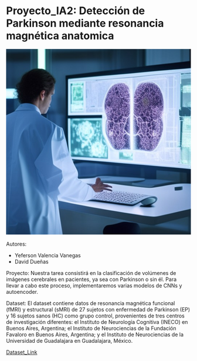 # Proyecto_IA2: Detección de Parkinson mediante resonancia magnética anatomica
![Banner](Baner.jpeg)

Autores:
- Yeferson Valencia Vanegas
- David Dueñas

Proyecto:
Nuestra tarea consistirá en la clasificación de volúmenes de imágenes cerebrales en pacientes, ya sea con Parkinson o sin él. 
Para llevar a cabo este proceso, implementaremos varias modelos de CNNs y autoencoder.

Dataset:
El dataset contiene datos de resonancia magnética funcional (fMRI) y estructural (sMRI) de 27 sujetos con enfermedad de Parkinson (EP) 
y 16 sujetos sanos (HC) como grupo control, provenientes de tres centros de investigación diferentes: el Instituto de Neurología Cognitiva (INECO) en Buenos Aires, Argentina;
el Instituto de Neurociencias de la Fundación Favaloro en Buenos Aires, Argentina; 
y el Instituto de Neurociencias de la Universidad de Guadalajara en Guadalajara, México.


[Dataset_Link](https://fcp-indi.s3.amazonaws.com/data/Projects/INDI/umf_pd/neurocon.tar.gz)

